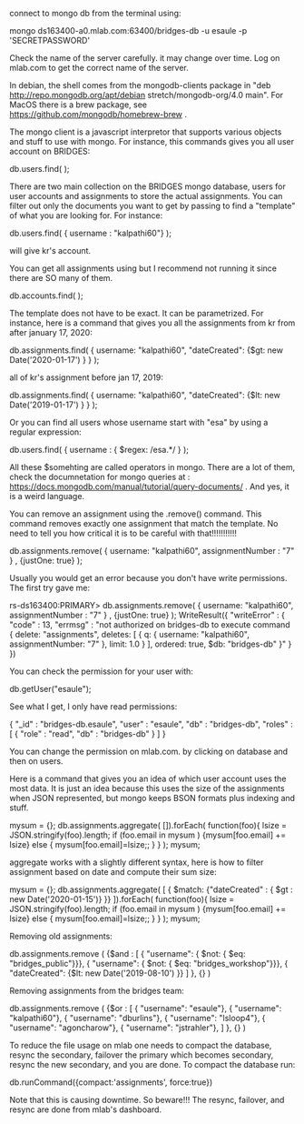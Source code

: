 
connect to mongo db from the terminal using:

mongo ds163400-a0.mlab.com:63400/bridges-db -u esaule -p 'SECRETPASSWORD'

Check the name of the server carefully. it may change over time. Log on mlab.com to get the correct name of the server.

In debian, the shell comes from the mongodb-clients package in "deb http://repo.mongodb.org/apt/debian stretch/mongodb-org/4.0 main". For MacOS there is a brew package, see https://github.com/mongodb/homebrew-brew .

The mongo client is a javascript interpretor that supports various objects and stuff to use with mongo. For instance, this commands gives you all user account on BRIDGES:

db.users.find(  );

There are two main collection on the BRIDGES mongo database, users for user accounts and assignments to store the actual assignments. You can filter out only the documents you want to get by passing to find a "template" of what you are looking for. For instance:

db.users.find( { username : "kalpathi60"} );

will give kr's account.

You can get all assignments using but I recommend not running it since there are SO many of them.

db.accounts.find( );

The template does not have to be exact. It can be parametrized. For instance, here is a command that gives you all the assignments from kr from after january 17, 2020:

db.assignments.find( { username: "kalpathi60", "dateCreated": {$gt: new Date('2020-01-17') } }  );

all of kr's assignment before jan 17, 2019:

db.assignments.find( { username: "kalpathi60", "dateCreated": {$lt: new Date('2019-01-17') } }  );

Or you can find all users whose username start with "esa" by using a regular expression:

db.users.find( { username : { $regex: /esa.*/ } );

All these $somehting are called operators in mongo. There are a lot of them, check the documnetation for mongo queries at : https://docs.mongodb.com/manual/tutorial/query-documents/ . And yes, it is a weird language.

You can remove an assignment using the .remove() command. This command removes exactly one assignment that match the template. No need to tell you how critical it is to be careful with that!!!!!!!!!!!

db.assignments.remove( { username: "kalpathi60", assignmentNumber : "7" } , {justOne: true} );

Usually you would get an error because you don't have write permissions. The first try gave me:

rs-ds163400:PRIMARY> db.assignments.remove( { username: "kalpathi60", assignmentNumber : "7" } , {justOne: true} );
WriteResult({
        "writeError" : {
                "code" : 13,
                "errmsg" : "not authorized on bridges-db to execute command { delete: \"assignments\", deletes: [ { q: { username: \"kalpathi60\", assignmentNumber: \"7\" }, limit: 1.0 } ], ordered: true, $db: \"bridges-db\" }"
        }
})

You can check the permission for your user with:

db.getUser("esaule");

See what I get, I only have read permissions:

{
        "_id" : "bridges-db.esaule",
        "user" : "esaule",
        "db" : "bridges-db",
        "roles" : [
                {
                        "role" : "read",
                        "db" : "bridges-db"
                }
        ]
}

You can change the permission on mlab.com. by clicking on database and then on users.

Here is a command that gives you an idea of which user account uses the most data. It is just an idea because this uses the size of the assignments when JSON represented, but mongo keeps BSON formats plus indexing and stuff.

mysum = {}; db.assignments.aggregate( []).forEach( function(foo){ lsize = JSON.stringify(foo).length; if (foo.email in mysum  ) {mysum[foo.email] += lsize} else { mysum[foo.email]=lsize;; } }  ); mysum;

aggregate works with a slightly different syntax, here is how to filter assignment based on date and compute their sum size:

mysum = {}; db.assignments.aggregate( [ { $match: {"dateCreated" :  { $gt : new Date('2020-01-15')}  }} ]).forEach( function(foo){ lsize = JSON.stringify(foo).length; if (foo.email in mysum  ) {mysum[foo.email] += lsize} else { mysum[foo.email]=lsize;; } }  ); mysum;


Removing old assignments:

db.assignments.remove (
    {$and : [
	{ "username": { $not: { $eq: "bridges_public"}}},
	{ "username": { $not: { $eq: "bridges_workshop"}}},
	{ "dateCreated": {$lt: new Date('2019-08-10') }}
    ]
    },
    {}
)

Removing assignments from the bridges team:

db.assignments.remove (
    {$or : [
	{ "username": "esaule"},
	{ "username": "kalpathi60"},
	{ "username": "dburlins"},
	{ "username": "lsloop4"},
	{ "username": "agoncharow"},
	{ "username": "jstrahler"},
      ]
    },
    {}
)

To reduce the file usage on mlab one needs to compact the database, resync the secondary, failover the primary which becomes secondary, resync the new secondary, and you are done. To compact the database run:

db.runCommand({compact:'assignments', force:true})

Note that this is causing downtime. So beware!!! The resync, failover, and resync are done from mlab's dashboard.


